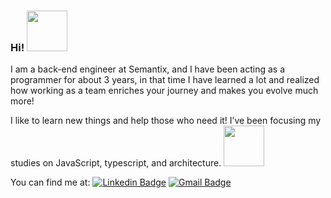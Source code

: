 
### Hi! <img src="https://user-images.githubusercontent.com/74038190/216649417-9acc58df-9186-4132-ad43-819a57babb67.gif" width="65"> 

I am a back-end engineer at Semantix, and I have been acting as a programmer for about 3 years, in that time I have learned a lot and realized how working as a team enriches your journey and makes you evolve much more!

I like to learn new things and help those who need it!
I’ve been focusing my studies on JavaScript, typescript, and architecture. <img src="https://user-images.githubusercontent.com/74038190/216655818-2e7b9a31-49bf-4744-85a8-db8a2577c45c.gif" width="65">
 
You can find me at: 
[![Linkedin Badge](https://img.shields.io/badge/-LinkedIn-blue?style=flat-square&logo=Linkedin&logoColor=white&link=https://www.linkedin.com/in/mfatima13/)](https://www.linkedin.com/in/mfatima5bc/)
[![Gmail Badge](https://img.shields.io/badge/-Gmail-c14438?style=flat-square&logo=Gmail&logoColor=white&link=mailto:maria.defatimabarbosacardoso@gmail.com)](mailto:maria.defatimabarbosacardoso@gmail.com)
 


